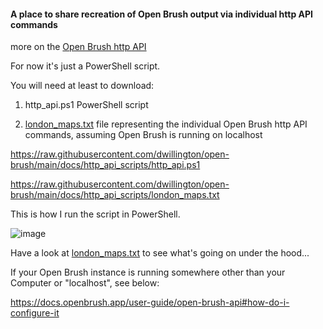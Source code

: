 #### A place to share recreation of Open Brush output via individual http API commands

more on the [Open Brush http API](https://docs.openbrush.app/user-guide/open-brush-api/api-commands)

For now it's just a PowerShell script.

You will need at least to download:

1) http_api.ps1 PowerShell script

2) [london_maps.txt](london_maps.txt) file representing the individual Open Brush http API commands, assuming Open Brush is running on localhost

https://raw.githubusercontent.com/dwillington/open-brush/main/docs/http_api_scripts/http_api.ps1

https://raw.githubusercontent.com/dwillington/open-brush/main/docs/http_api_scripts/london_maps.txt

This is how I run the script in PowerShell.

![image](https://github.com/dwillington/open-brush/assets/8038214/0bf77e11-63b6-4f90-9762-23ce8a8feb18)

Have a look at [london_maps.txt](london_maps.txt) to see what's going on under the hood...



If your Open Brush instance is running somewhere other than your Computer or "localhost", see below:

https://docs.openbrush.app/user-guide/open-brush-api#how-do-i-configure-it
